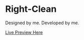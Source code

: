 # Right-Clean
Designed by me. Developed by me.

[Live Preview Here](https://maverickdev-97.github.io/Right-Clean/)

